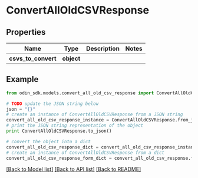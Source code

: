 # ConvertAllOldCSVResponse


## Properties

Name | Type | Description | Notes
------------ | ------------- | ------------- | -------------
**csvs_to_convert** | **object** |  | 

## Example

```python
from odin_sdk.models.convert_all_old_csv_response import ConvertAllOldCSVResponse

# TODO update the JSON string below
json = "{}"
# create an instance of ConvertAllOldCSVResponse from a JSON string
convert_all_old_csv_response_instance = ConvertAllOldCSVResponse.from_json(json)
# print the JSON string representation of the object
print ConvertAllOldCSVResponse.to_json()

# convert the object into a dict
convert_all_old_csv_response_dict = convert_all_old_csv_response_instance.to_dict()
# create an instance of ConvertAllOldCSVResponse from a dict
convert_all_old_csv_response_form_dict = convert_all_old_csv_response.from_dict(convert_all_old_csv_response_dict)
```
[[Back to Model list]](../README.md#documentation-for-models) [[Back to API list]](../README.md#documentation-for-api-endpoints) [[Back to README]](../README.md)


